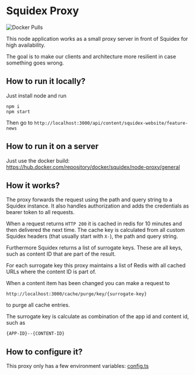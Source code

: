 # Squidex Proxy

![Docker Pulls](https://img.shields.io/docker/pulls/squidex/node-proxy)

This node application works as a small proxy server in front of Squidex for high availability. 

The goal is to make our clients and architecture more resilient in case something goes wrong.

## How to run it locally?

Just install node and run

```
npm i
npm start
```

Then go to `http://localhost:3000/api/content/squidex-website/feature-news`

## How to run it on a server

Just use the docker build: https://hub.docker.com/repository/docker/squidex/node-proxy/general

## How it works?

The proxy forwards the request using the path and query string to a Squidex instance. It also handles authorization and adds the credentials as bearer token to all requests.

When a request returns `HTTP 200` it is cached in redis for 10 minutes and then delivered the next time. The cache key is calculated from all custom Squidex headers (that usually start with `X-`), the path and query string.

Furthermore Squidex returns a list of surrogate keys. These are all keys, such as content ID that are part of the result.

For each surrogate key this proxy maintains a list of Redis with all cached URLs where the content ID is part of.

When a content item has been changed you can make a request to 

```
http://localhost:3000/cache/purge/key/{surrogate-key}
```

to purge all cache entries.

The surrogate key is calculate as combination of the app id and content id, such as 

```
{APP-ID}--{CONTENT-ID}
```

## How to configure it?

This proxy only has a few environment variables: [config.ts](config.ts)

